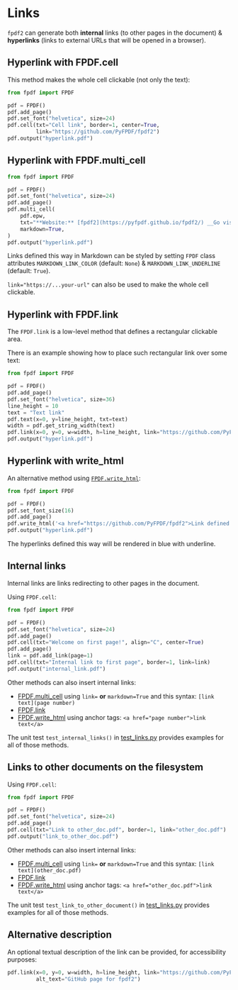 # Links #

`fpdf2` can generate both **internal** links (to other pages in the document)
& **hyperlinks** (links to external URLs that will be opened in a browser).


## Hyperlink with FPDF.cell ##

This method makes the whole cell clickable (not only the text):

```python
from fpdf import FPDF

pdf = FPDF()
pdf.add_page()
pdf.set_font("helvetica", size=24)
pdf.cell(txt="Cell link", border=1, center=True,
         link="https://github.com/PyFPDF/fpdf2")
pdf.output("hyperlink.pdf")
```


## Hyperlink with FPDF.multi_cell ##

```python
from fpdf import FPDF

pdf = FPDF()
pdf.set_font("helvetica", size=24)
pdf.add_page()
pdf.multi_cell(
    pdf.epw,
    txt="**Website:** [fpdf2](https://pyfpdf.github.io/fpdf2/) __Go visit it!__",
    markdown=True,
)
pdf.output("hyperlink.pdf")
```

Links defined this way in Markdown can be styled by setting `FPDF` class attributes `MARKDOWN_LINK_COLOR` (default: `None`) & `MARKDOWN_LINK_UNDERLINE` (default: `True`).

`link="https://...your-url"` can also be used to make the whole cell clickable.


## Hyperlink with FPDF.link ##

The `FPDF.link` is a low-level method that defines a rectangular clickable area.

There is an example showing how to place such rectangular link over some text:

```python
from fpdf import FPDF

pdf = FPDF()
pdf.add_page()
pdf.set_font("helvetica", size=36)
line_height = 10
text = "Text link"
pdf.text(x=0, y=line_height, txt=text)
width = pdf.get_string_width(text)
pdf.link(x=0, y=0, w=width, h=line_height, link="https://github.com/PyFPDF/fpdf2")
pdf.output("hyperlink.pdf")
```


## Hyperlink with write_html ##

An alternative method using [`FPDF.write_html`](HTML.md):

```python
from fpdf import FPDF

pdf = FPDF()
pdf.set_font_size(16)
pdf.add_page()
pdf.write_html('<a href="https://github.com/PyFPDF/fpdf2">Link defined as HTML</a>')
pdf.output("hyperlink.pdf")
```

The hyperlinks defined this way will be rendered in blue with underline.


## Internal links ##

Internal links are links redirecting to other pages in the document.

Using `FPDF.cell`:

```python
from fpdf import FPDF

pdf = FPDF()
pdf.set_font("helvetica", size=24)
pdf.add_page()
pdf.cell(txt="Welcome on first page!", align="C", center=True)
pdf.add_page()
link = pdf.add_link(page=1)
pdf.cell(txt="Internal link to first page", border=1, link=link)
pdf.output("internal_link.pdf")
```

Other methods can also insert internal links:

* [FPDF.multi_cell](https://pyfpdf.github.io/fpdf2/fpdf/fpdf.html#fpdf.fpdf.FPDF.multi_cell) using `link=` **or** `markdown=True` and this syntax: `[link text](page number)`
* [FPDF.link](https://pyfpdf.github.io/fpdf2/fpdf/fpdf.html#fpdf.fpdf.FPDF.link)
* [FPDF.write_html](HTML.md) using anchor tags: `<a href="page number">link text</a>`

The unit test `test_internal_links()` in [test_links.py](https://github.com/PyFPDF/fpdf2/blob/master/test/test_links.py) provides examples for all of those methods.


## Links to other documents on the filesystem ##

Using `FPDF.cell`:

```python
from fpdf import FPDF

pdf = FPDF()
pdf.set_font("helvetica", size=24)
pdf.add_page()
pdf.cell(txt="Link to other_doc.pdf", border=1, link="other_doc.pdf")
pdf.output("link_to_other_doc.pdf")
```

Other methods can also insert internal links:

* [FPDF.multi_cell](https://pyfpdf.github.io/fpdf2/fpdf/fpdf.html#fpdf.fpdf.FPDF.multi_cell) using `link=` **or** `markdown=True` and this syntax: `[link text](other_doc.pdf)`
* [FPDF.link](https://pyfpdf.github.io/fpdf2/fpdf/fpdf.html#fpdf.fpdf.FPDF.link)
* [FPDF.write_html](HTML.md) using anchor tags: `<a href="other_doc.pdf">link text</a>`

The unit test `test_link_to_other_document()` in [test_links.py](https://github.com/PyFPDF/fpdf2/blob/master/test/test_links.py) provides examples for all of those methods.



## Alternative description ##

An optional textual description of the link can be provided, for accessibility purposes:

```python
pdf.link(x=0, y=0, w=width, h=line_height, link="https://github.com/PyFPDF/fpdf2",
         alt_text="GitHub page for fpdf2")
```
